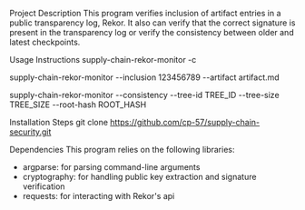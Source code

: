 Project Description
This program verifies inclusion of artifact entries in a public transparency log, Rekor. 
It also can verify that the correct signature is present in the transparency log or verify the consistency 
between older and latest checkpoints. 


Usage Instructions
supply-chain-rekor-monitor -c

supply-chain-rekor-monitor --inclusion 123456789 --artifact artifact.md

supply-chain-rekor-monitor --consistency --tree-id TREE_ID --tree-size TREE_SIZE --root-hash ROOT_HASH

Installation Steps
git clone https://github.com/cp-57/supply-chain-security.git

Dependencies
This program relies on the following libraries:
- argparse: for parsing command-line arguments
- cryptography: for handling public key extraction and signature verification
- requests: for interacting with Rekor's api
